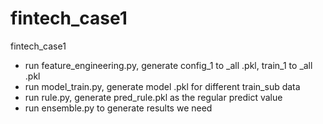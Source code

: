 # fintech_case1
fintech_case1

- run feature_engineering.py, generate config_1 to _all .pkl, train_1 to _all .pkl
- run model_train.py, generate model .pkl for different train_sub data
- run rule.py, generate pred_rule.pkl as the regular predict value
- run ensemble.py to generate results we need
